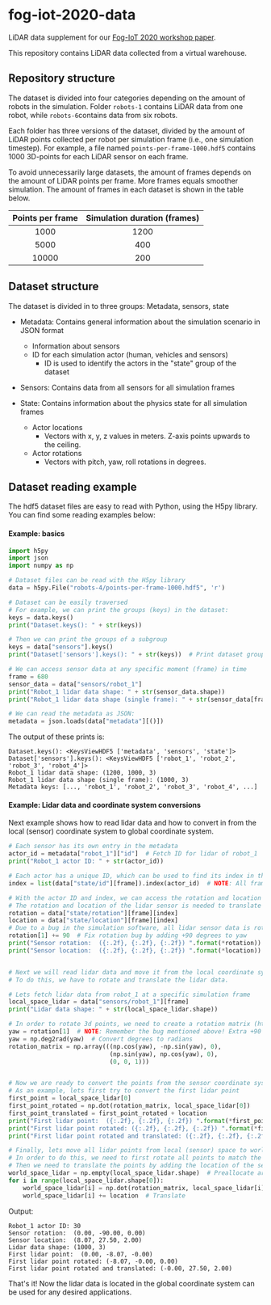 # fog-iot-2020-data
LiDAR data supplement for our [Fog-IoT 2020 workshop paper](http://dx.doi.org/10.4230/OASIcs.Fog-IoT.2020.4).

This repository contains LiDAR data collected from a virtual warehouse.

## Repository structure
The dataset is divided into four categories depending on the amount of robots in the simulation.
Folder `robots-1` contains LiDAR data from one robot, while `robots-6`contains data from six robots.

Each folder has three versions of the dataset, divided by the amount of LiDAR points collected per robot per simulation frame (i.e., one simulation timestep). For example, a file named `points-per-frame-1000.hdf5` contains 1000 3D-points for each LiDAR sensor on each frame.

To avoid unnecessarily large datasets, the amount of frames depends on the amount of LiDAR points per frame. More frames equals smoother simulation. The amount of frames in each dataset is shown in the table below.

| Points per frame | Simulation duration (frames) |
|:----------------:|:----------------------------:|
| 1000             | 1200                          |
| 5000             | 400                          |
| 10000            | 200                          |

## Dataset structure

The dataset is divided in to three groups: Metadata, sensors, state

* Metadata: Contains general information about the simulation scenario in JSON format
    * Information about sensors
    * ID for each simulation actor (human, vehicles and sensors)
        * ID is used to identify the actors in the "state" group of the dataset

* Sensors: Contains data from all sensors for all simulation frames

* State: Contains information about the physics state for all simulation frames
    * Actor locations
        * Vectors with x, y, z values in meters. Z-axis points upwards to the ceiling.
    * Actor rotations
        * Vectors with pitch, yaw, roll rotations in degrees.
    


## Dataset reading example

The hdf5 dataset files are easy to read with Python, using the H5py library.
You can find some reading examples below:

#### Example: basics
```python
import h5py
import json
import numpy as np

# Dataset files can be read with the H5py library
data = h5py.File("robots-4/points-per-frame-1000.hdf5", 'r')

# Dataset can be easily traversed
# For example, we can print the groups (keys) in the dataset:
keys = data.keys()
print("Dataset.keys(): " + str(keys))

# Then we can print the groups of a subgroup
keys = data["sensors"].keys()
print("Dataset['sensors'].keys(): " + str(keys))  # Print dataset groups below sensors

# We can access sensor data at any specific moment (frame) in time
frame = 680
sensor_data = data["sensors/robot_1"]
print("Robot_1 lidar data shape: " + str(sensor_data.shape))
print("Robot_1 lidar data shape (single frame): " + str(sensor_data[frame].shape))

# We can read the metadata as JSON:
metadata = json.loads(data["metadata"][()])
```
The output of these prints is:
```
Dataset.keys(): <KeysViewHDF5 ['metadata', 'sensors', 'state']>
Dataset['sensors'].keys(): <KeysViewHDF5 ['robot_1', 'robot_2', 'robot_3', 'robot_4']>
Robot_1 lidar data shape: (1200, 1000, 3)
Robot_1 lidar data shape (single frame): (1000, 3)
Metadata keys: [..., 'robot_1', 'robot_2', 'robot_3', 'robot_4', ...]
```

#### Example: Lidar data and coordinate system conversions
Next example shows how to read lidar data and how to convert in from the local (sensor) coordinate system to
global coordinate system.

```python
# Each sensor has its own entry in the metadata
actor_id = metadata["robot_1"]["id"]  # Fetch ID for lidar of robot_1
print("Robot_1 actor ID: " + str(actor_id))

# Each actor has a unique ID, which can be used to find its index in the dataset
index = list(data["state/id"][frame]).index(actor_id)  # NOTE: All frames should contain the same ID

# With the actor ID and index, we can access the rotation and location of that specific actor
# The rotation and location of the lidar sensor is needed to translate the 3D points to world space
rotation = data["state/rotation"][frame][index]
location = data["state/location"][frame][index]
# Due to a bug in the simulation software, all lidar sensor data is rotated by extra -90 degrees around yaw
rotation[1] += 90  # Fix rotation bug by adding +90 degrees to yaw
print("Sensor rotation:  ({:.2f}, {:.2f}, {:.2f}) ".format(*rotation))
print("Sensor location:  ({:.2f}, {:.2f}, {:.2f}) ".format(*location))


# Next we will read lidar data and move it from the local coordinate system to the global coordinate system
# To do this, we have to rotate and translate the lidar data.

# Lets fetch lidar data from robot_1 at a specific simulation frame
local_space_lidar = data["sensors/robot_1"][frame]
print("Lidar data shape: " + str(local_space_lidar.shape))

# In order to rotate 3d points, we need to create a rotation matrix (https://en.wikipedia.org/wiki/Rotation_matrix)
yaw = rotation[1]  # NOTE: Remember the bug mentioned above! Extra +90 degrees had to be added to yaw!
yaw = np.deg2rad(yaw)  # Convert degrees to radians
rotation_matrix = np.array(((np.cos(yaw), -np.sin(yaw), 0),
                            (np.sin(yaw), np.cos(yaw), 0),
                            (0, 0, 1)))


# Now we are ready to convert the points from the sensor coordinate system to the global coordinate system
# As an example, lets first try to convert the first lidar point
first_point = local_space_lidar[0]
first_point_rotated = np.dot(rotation_matrix, local_space_lidar[0])
first_point_translated = first_point_rotated + location
print("First lidar point:  ({:.2f}, {:.2f}, {:.2f}) ".format(*first_point))
print("First lidar point rotated: ({:.2f}, {:.2f}, {:.2f}) ".format(*first_point_rotated))
print("First lidar point rotated and translated: ({:.2f}, {:.2f}, {:.2f}) ".format(*first_point_translated))

# Finally, lets move all lidar points from local (sensor) space to world (global) space
# In order to do this, we need to first rotate all points to match the global coordinate system
# Then we need to translate the points by adding the location of the sensor
world_space_lidar = np.empty(local_space_lidar.shape)  # Preallocate array
for i in range(local_space_lidar.shape[0]):
    world_space_lidar[i] = np.dot(rotation_matrix, local_space_lidar[i])  # Rotate
    world_space_lidar[i] += location  # Translate
```

Output:

```
Robot_1 actor ID: 30
Sensor rotation:  (0.00, -90.00, 0.00) 
Sensor location:  (8.07, 27.50, 2.00) 
Lidar data shape: (1000, 3)
First lidar point:  (0.00, -8.07, -0.00) 
First lidar point rotated: (-8.07, -0.00, 0.00) 
First lidar point rotated and translated: (-0.00, 27.50, 2.00) 
```

That's it! Now the lidar data is located in the global coordinate system can be used for any desired applications.